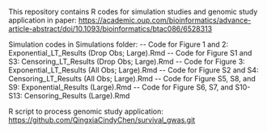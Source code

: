 This repository contains R codes for simulation studies and genomic study application in paper: https://academic.oup.com/bioinformatics/advance-article-abstract/doi/10.1093/bioinformatics/btac086/6528313

Simulation codes in Simulations folder:
  -- Code for Figure 1 and 2: Exponential_LT_Results (Drop Obs; Large).Rmd
  -- Code for Figure S1 and S3: Censoring_LT_Results (Drop Obs; Large).Rmd
  -- Code for Figure 3: Exponential_LT_Results (All Obs; Large).Rmd
  -- Code for Figure S2 and S4: Censoring_LT_Results (All Obs; Large).Rmd
  -- Code for Figure S5, S8, and S9: Exponential_Results (Large).Rmd
  -- Code for Figure S6, S7, and S10-S13: Censoring_Results (Large).Rmd  

R script to process genomic study application: https://github.com/QingxiaCindyChen/survival_gwas.git
